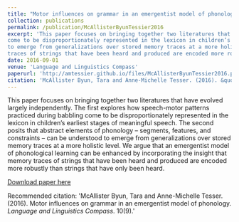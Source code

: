 ```yaml
---
title: "Motor influences on grammar in an emergentist model of phonology"
collection: publications
permalink: /publication/McAllisterByunTessier2016
excerpt: 'This paper focuses on bringing together two literatures that have evolved largely independently. The first explores how speech-motor patterns practiced during babbling
come to be disproportionately represented in the lexicon in children’s earliest stages of meaningful speech. The second posits that abstract elements of phonology – segments, features, and constraints – can be understood
to emerge from generalizations over stored memory traces at a more holistic level. We argue that an emergentist model of phonological learning can be enhanced by incorporating the insight that memory
traces of strings that have been heard and produced are encoded more robustly than strings that have only been heard.'
date: 2016-09-01
venue: 'Language and Linguistics Compass'
paperurl: 'http://amtessier.github.io/files/McAllisterByunTessier2016.pdf'
citation: 'McAllister Byun, Tara and Anne-Michelle Tesser. (2016). &quot;Motor influences on grammar in an emergentist model of phonology&quot; <i>Language and Linguistics Compass</i>. 10(9).'
---
```

This paper focuses on bringing together two literatures that have evolved largely independently. The first explores how speech-motor patterns practiced during babbling
come to be disproportionately represented in the lexicon in children’s earliest stages of meaningful speech. The second posits that abstract elements of phonology – segments, features, and constraints – can be understood
to emerge from generalizations over stored memory traces at a more holistic level. We argue that an emergentist model of phonological learning can be enhanced by incorporating the insight that memory
traces of strings that have been heard and produced are encoded more robustly than strings that have only been heard.

[Download paper here](http://amtessier.github.io/files/McAllisterByunTessier2016.pdf)

Recommended citation: 'McAllister Byun, Tara and Anne-Michelle Tesser. (2016). Motor influences on grammar in an emergentist model of phonology. <i>Language and Linguistics Compass</i>. 10(9).'
